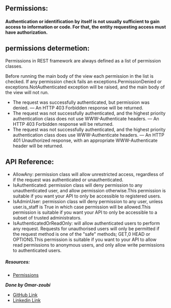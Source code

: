 ## Permissions:
#### Authentication or identification by itself is not usually sufficient to gain access to information or code. For that, the entity requesting access must have authorization.
## permissions determetion:
Permissions in REST framework are always defined as a list of permission classes.

Before running the main body of the view each permission in the list is checked. If any permission check fails an exceptions.PermissionDenied or exceptions.NotAuthenticated exception will be raised, and the main body of the view will not run.

- The request was successfully authenticated, but permission was denied. — An HTTP 403 Forbidden response will be returned.
- The request was not successfully authenticated, and the highest priority authentication class does not use WWW-Authenticate headers. — An HTTP 403 Forbidden response will be returned.
- The request was not successfully authenticated, and the highest priority authentication class does use WWW-Authenticate headers. — An HTTP 401 Unauthorized response, with an appropriate WWW-Authenticate header will be returned.



## API Reference:

- AllowAny: permission class will allow unrestricted access, regardless of if the request was authenticated or unauthenticated.
- IsAuthenticated: permission class will deny permission to any unauthenticated user, and allow permission otherwise.This permission is suitable if you want your API to only be accessible to registered users.
- IsAdminUser: permission class will deny permission to any user, unless user.is_staff is True in which case permission will be allowed.This permission is suitable if you want your API to only be accessible to a subset of trusted administrators.
- IsAuthenticatedOrReadOnly: will allow authenticated users to perform any request. Requests for unauthorised users will only be permitted if the request method is one of the "safe" methods; GET,0 HEAD or OPTIONS.This permission is suitable if you want to your API to allow read permissions to anonymous users, and only allow write permissions to authenticated users.


##### Resources:

- [Permissions](https://www.django-rest-framework.org/api-guide/permissions/#third-party-packages)





***Done by Omar-zoubi***
- [GitHub Link](https://github.com/Omar-zoubi)
- [Linkedin Link](https://www.linkedin.com/in/omar-alzoubi-54034bb4/)